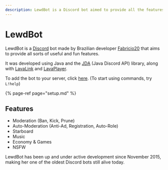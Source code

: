 ```yaml
---
description: LewdBot is a Discord bot aimed to provide all the features you may need.
---
```


# LewdBot

LewdBot is a [Discord](https://discord.gg) bot made by Brazilian developer [Fabricio20](https://twitter.com/adm_fabricio20) that aims to provide all sorts of useful and fun features.

It was developed using Java and the [JDA](https://github.com/DV8FromTheWorld/JDA/) \(Java Discord API\) library, along with [LavaLink](https://github.com/Frederikam/Lavalink) and [LavaPlayer](https://github.com/sedmelluq/lavaplayer).

To add the bot to your server, click [here](https://goo.gl/PrPGky). \(To start using commands, try `L!help`\)

{% page-ref page="setup.md" %}

## Features

* Moderation \(Ban, Kick, Prune\)
* Auto-Moderation \(Anti-Ad, Registration, Auto-Role\)
* Starboard
* Music
* Economy & Games
* NSFW

LewdBot has been up and under active development since November 2015, making her one of the oldest Discord bots still alive today.


